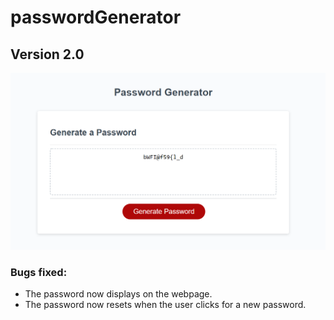 # passwordGenerator

## Version 2.0

![image](https://github.com/Pfizzz/passwordGenerator/blob/399dac511bb9bb7ff763fe7ed89530e52342490b/screenshot2.png)

 
### Bugs fixed:
* The password now displays on the webpage.
* The password now resets when the user clicks for a new password.
